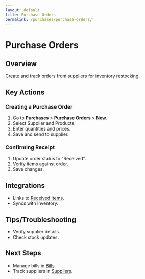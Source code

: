 ```yaml
---
layout: default
title: Purchase Orders
permalink: /purchases/purchase-orders/
---
```


# Purchase Orders

## Overview
Create and track orders from suppliers for inventory restocking.

## Key Actions

### Creating a Purchase Order
1. Go to **Purchases** > **Purchase Orders** > **New**.
2. Select Supplier and Products.
3. Enter quantities and prices.
4. Save and send to supplier.

### Confirming Receipt
1. Update order status to "Received".
2. Verify items against order.
3. Save changes.

## Integrations
- Links to [Received Items](received-items.md).
- Syncs with Inventory.

## Tips/Troubleshooting
- Verify supplier details.
- Check stock updates.

## Next Steps
- Manage bills in [Bills](bills.md).
- Track suppliers in [Suppliers](suppliers.md).
